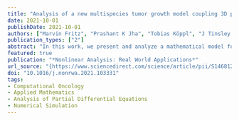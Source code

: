 ```yaml
---
title: "Analysis of a new multispecies tumor growth model coupling 3D phase-fields with a 1D vascular network"
date: 2021-10-01
publishDate: 2021-10-01
authors: ["Marvin Fritz", "Prashant K Jha", "Tobias Köppl", "J Tinsley Oden", "Barbara Wohlmuth"]
publication_types: ["2"]
abstract: "In this work, we present and analyze a mathematical model for tumor growth incorporating ECM erosion, interstitial flow, and the effect of vascular flow and nutrient transport. The model is of phase-field or diffused-interface type in which multiple phases of cell species and other constituents are separated by smooth evolving interfaces. The model involves a mesoscale version of Darcy’s law to capture the flow mechanism in the tissue matrix. Modeling flow and transport processes in the vasculature supplying the healthy and cancerous tissue, one-dimensional (1D) equations are considered. Since the models governing the transport and flow processes are defined together with cell species models on a three-dimensional (3D) domain, we obtain a 3D–1D coupled model."
featured: true
publication: "*Nonlinear Analysis: Real World Applications*"
url_source: "{https://www.sciencedirect.com/science/article/pii/S1468121821000432"
doi: "10.1016/j.nonrwa.2021.103331"
tags:
- Computational Oncology
- Applied Mathematics
- Analysis of Partial Differential Equations
- Numerical Simulation
---
```

